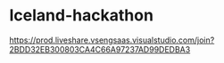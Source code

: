 # Iceland-hackathon
https://prod.liveshare.vsengsaas.visualstudio.com/join?2BDD32EB300803CA4C66A97237AD99DEDBA3
